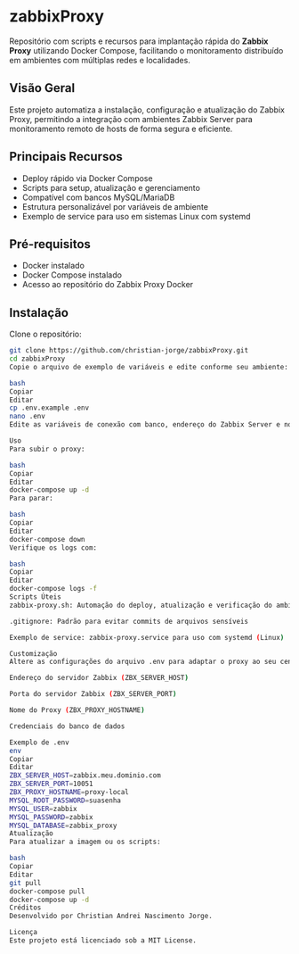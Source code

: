 # zabbixProxy

Repositório com scripts e recursos para implantação rápida do **Zabbix Proxy** utilizando Docker Compose, facilitando o monitoramento distribuído em ambientes com múltiplas redes e localidades.

## Visão Geral

Este projeto automatiza a instalação, configuração e atualização do Zabbix Proxy, permitindo a integração com ambientes Zabbix Server para monitoramento remoto de hosts de forma segura e eficiente.

## Principais Recursos

- Deploy rápido via Docker Compose
- Scripts para setup, atualização e gerenciamento
- Compatível com bancos MySQL/MariaDB
- Estrutura personalizável por variáveis de ambiente
- Exemplo de service para uso em sistemas Linux com systemd

## Pré-requisitos

- Docker instalado
- Docker Compose instalado
- Acesso ao repositório do Zabbix Proxy Docker

## Instalação

Clone o repositório:

```bash
git clone https://github.com/christian-jorge/zabbixProxy.git
cd zabbixProxy
Copie o arquivo de exemplo de variáveis e edite conforme seu ambiente:

bash
Copiar
Editar
cp .env.example .env
nano .env
Edite as variáveis de conexão com banco, endereço do Zabbix Server e nome do proxy.

Uso
Para subir o proxy:

bash
Copiar
Editar
docker-compose up -d
Para parar:

bash
Copiar
Editar
docker-compose down
Verifique os logs com:

bash
Copiar
Editar
docker-compose logs -f
Scripts Úteis
zabbix-proxy.sh: Automação do deploy, atualização e verificação do ambiente

.gitignore: Padrão para evitar commits de arquivos sensíveis

Exemplo de service: zabbix-proxy.service para uso com systemd (Linux)

Customização
Altere as configurações do arquivo .env para adaptar o proxy ao seu cenário, incluindo:

Endereço do servidor Zabbix (ZBX_SERVER_HOST)

Porta do servidor Zabbix (ZBX_SERVER_PORT)

Nome do Proxy (ZBX_PROXY_HOSTNAME)

Credenciais do banco de dados

Exemplo de .env
env
Copiar
Editar
ZBX_SERVER_HOST=zabbix.meu.dominio.com
ZBX_SERVER_PORT=10051
ZBX_PROXY_HOSTNAME=proxy-local
MYSQL_ROOT_PASSWORD=suasenha
MYSQL_USER=zabbix
MYSQL_PASSWORD=zabbix
MYSQL_DATABASE=zabbix_proxy
Atualização
Para atualizar a imagem ou os scripts:

bash
Copiar
Editar
git pull
docker-compose pull
docker-compose up -d
Créditos
Desenvolvido por Christian Andrei Nascimento Jorge.

Licença
Este projeto está licenciado sob a MIT License.

